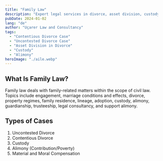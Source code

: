 ```yaml
---
title: "Family Law"
description: "Expert legal services in divorce, asset division, custody, and civil law cases."
pubDate: 2024-01-02
lang: "de"
author: "Uçarer Law and Consultancy"
tags:
  - "Contentious Divorce Case"
  - "Uncontested Divorce Case"
  - "Asset Division in Divorce"
  - "Custody"
  - "Alimony"
heroImage: "./aile.webp"
---
```


## What Is Family Law?
Family law deals with family-related matters within the scope of civil law. Topics include engagement, marriage conditions and effects, divorce, property regimes, family residence, lineage, adoption, custody, alimony, guardianship, trusteeship, legal consultancy, and support alimony.

## Types of Cases
<ol>
  <li>Uncontested Divorce</li>
  <li>Contentious Divorce</li>
  <li>Custody</li>
  <li>Alimony (Contribution/Poverty)</li>
  <li>Material and Moral Compensation</li>
</ol>